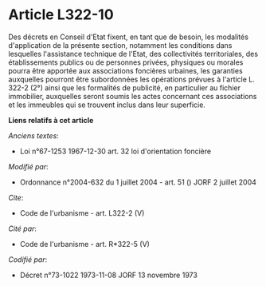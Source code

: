 # Article L322-10

Des décrets en Conseil d'Etat fixent, en tant que de besoin, les modalités d'application de la présente section, notamment
les conditions dans lesquelles l'assistance technique de l'Etat, des collectivités territoriales, des établissements publics
ou de personnes privées, physiques ou morales pourra être apportée aux associations foncières urbaines, les garanties
auxquelles pourront être subordonnées les opérations prévues à l'article L. 322-2 (2°) ainsi que les formalités de publicité,
en particulier au fichier immobilier, auxquelles seront soumis les actes concernant ces associations et les immeubles qui se
trouvent inclus dans leur superficie.

**Liens relatifs à cet article**

_Anciens textes_:

  - Loi n°67-1253 1967-12-30 art. 32 loi d'orientation foncière

_Modifié par_:

  - Ordonnance n°2004-632 du 1 juillet 2004 - art. 51 () JORF 2 juillet 2004

_Cite_:

  - Code de l'urbanisme - art. L322-2 (V)

_Cité par_:

  - Code de l'urbanisme - art. R*322-5 (V)

_Codifié par_:

  - Décret n°73-1022 1973-11-08 JORF 13 novembre 1973
